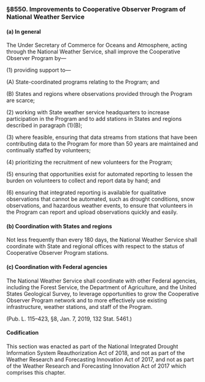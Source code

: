 ### §8550. Improvements to Cooperative Observer Program of National Weather Service ###

#### (a) In general ####

The Under Secretary of Commerce for Oceans and Atmosphere, acting through the National Weather Service, shall improve the Cooperative Observer Program by—

(1) providing support to—

(A) State-coordinated programs relating to the Program; and

(B) States and regions where observations provided through the Program are scarce;

(2) working with State weather service headquarters to increase participation in the Program and to add stations in States and regions described in paragraph (1)(B);

(3) where feasible, ensuring that data streams from stations that have been contributing data to the Program for more than 50 years are maintained and continually staffed by volunteers;

(4) prioritizing the recruitment of new volunteers for the Program;

(5) ensuring that opportunities exist for automated reporting to lessen the burden on volunteers to collect and report data by hand; and

(6) ensuring that integrated reporting is available for qualitative observations that cannot be automated, such as drought conditions, snow observations, and hazardous weather events, to ensure that volunteers in the Program can report and upload observations quickly and easily.

#### (b) Coordination with States and regions ####

Not less frequently than every 180 days, the National Weather Service shall coordinate with State and regional offices with respect to the status of Cooperative Observer Program stations.

#### (c) Coordination with Federal agencies ####

The National Weather Service shall coordinate with other Federal agencies, including the Forest Service, the Department of Agriculture, and the United States Geological Survey, to leverage opportunities to grow the Cooperative Observer Program network and to more effectively use existing infrastructure, weather stations, and staff of the Program.

(Pub. L. 115–423, §8, Jan. 7, 2019, 132 Stat. 5461.)

#### Codification ####

This section was enacted as part of the National Integrated Drought Information System Reauthorization Act of 2018, and not as part of the Weather Research and Forecasting Innovation Act of 2017, and not as part of the Weather Research and Forecasting Innovation Act of 2017 which comprises this chapter.